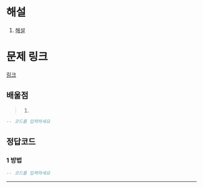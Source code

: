# 해설

1. [해설]()

# 문제 링크

[링크](https://school.programmers.co.kr/learn/courses/30/lessons/132202)

## 배울점

> 1.

```sql
-- 코드를 입력하세요

```

## 정답코드

### 1 방법

```sql
-- 코드를 입력하세요

```

---
